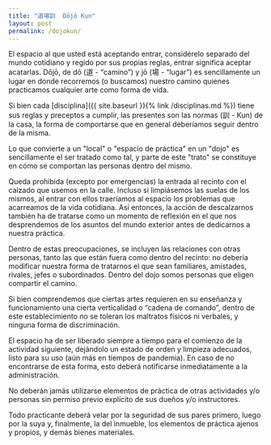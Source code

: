 ```yaml
---
title: "道場訓  Dōjō Kun"
layout: post
permalink: /dojokun/
---
```


El espacio al que usted está aceptando entrar, considérelo separado del mundo cotidiano y regido por sus propias reglas, entrar significa aceptar acatarlas. Dōjō, de dō (道 - “camino”) y jō (場 - “lugar”) es sencillamente un lugar en donde recorremos (o buscamos) nuestro camino quienes practicamos cualquier arte como forma de vida.

Si bien cada [disciplina]({{ site.baseurl }}{% link /disciplinas.md %}) tiene sus reglas y preceptos a cumplir, las presentes son las normas (訓 - Kun) de la casa, la forma de comportarse que en general deberíamos seguir dentro de la misma.

Lo que convierte a un "local" o "espacio de práctica" en un "dojo" es sencillamente el ser tratado como tal, y parte de este "trato" se constituye en cómo se comportan las personas dentro del mismo.

Queda prohibida (excepto por emergencias) la entrada al recinto con el calzado que usemos en la calle. Incluso si limpiásemos las suelas de los mismos, al entrar con ellos traeríamos al espacio los problemas que acarreamos de la vida cotidiana. Así entonces, la acción de descalzarnos también ha de tratarse como un momento de reflexión en el que nos desprendemos de los asuntos del mundo exterior antes de dedicarnos a nuestra práctica.

Dentro de estas preocupaciones, se incluyen las relaciones con otras personas, tanto las que están fuera como dentro del recinto: no debería modificar nuestra forma de tratarnos el que sean familiares, amistades, rivales, jefes o subordinados. Dentro del dojo somos personas que eligen compartir el camino.

Si bien comprendemos que ciertas artes requieren en su enseñanza y funcionamiento una cierta verticalidad o “cadena de comando”, dentro de este establecimiento no se toleran los maltratos físicos ni verbales, y ninguna forma de discriminación.

El espacio ha de ser liberado siempre a tiempo para el comienzo de la actividad siguiente, dejándolo un estado de orden y limpieza adecuados, listo para su uso (aún más en tiempos de pandemia). En caso de no encontrarse de esta forma, esto deberá notificarse inmediatamente a la administración.

No deberán jamás utilizarse elementos de práctica de otras actividades y/o personas sin permiso previo explícito de sus dueños y/o instructores.

Todo practicante deberá velar por la seguridad de sus pares primero, luego por la suya y, finalmente, la del inmueble, los elementos de práctica ajenos y propios, y demás bienes materiales.
